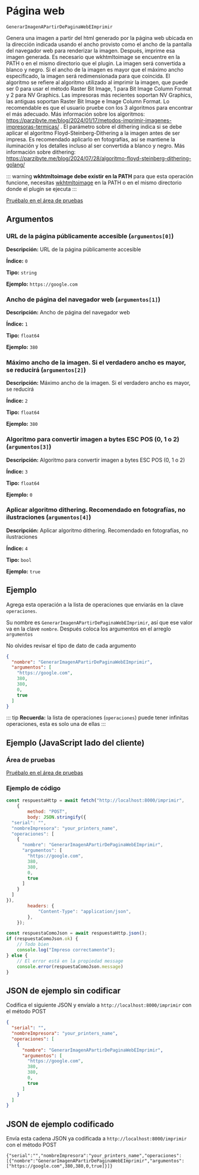 # Página web

`GenerarImagenAPartirDePaginaWebEImprimir`

Genera una imagen a partir del html generado por la página web ubicada en la dirección indicada usando el ancho provisto como el ancho de la pantalla del navegador web para renderizar la imagen. Después, imprime esa imagen generada. Es necesario que wkhtmltoimage se encuentre en la PATH o en el mismo directorio que el plugin. La imagen será convertida a blanco y negro. Si el ancho de la imagen es mayor que el máximo ancho especificado, la imagen será redimensionada para que coincida. El algoritmo se refiere al algoritmo utilizado al imprimir la imagen, que puede ser 0 para usar el método Raster Bit Image, 1 para Bit Image Column Format y 2 para NV Graphics. Las impresoras más recientes soportan NV Graphics, las antiguas soportan Raster Bit Image e Image Column Format. Lo recomendable es que el usuario pruebe con los 3 algoritmos para encontrar el más adecuado. Más información sobre los algoritmos: https://parzibyte.me/blog/2024/01/17/metodos-imprimir-imagenes-impresoras-termicas/ . El parámetro sobre el dithering indica si se debe aplicar el algoritmo Floyd-Steinberg-Dithering a la imagen antes de ser impresa. Es recomendado aplicarlo en fotografías, así se mantiene la iluminación y los detalles incluso al ser convertida a blanco y negro. Más información sobre dithering: https://parzibyte.me/blog/2024/07/28/algoritmo-floyd-steinberg-dithering-golang/


::: warning
**wkhtmltoimage debe existir en la PATH** para que esta operación funcione, necesitas
[wkhtmltoimage](https://wkhtmltopdf.org/downloads.html) en la PATH o en el mismo directorio
donde el plugin se ejecuta
:::



[Pruébalo en el área de pruebas](../area-pruebas.md?operacion=GenerarImagenAPartirDePaginaWebEImprimir)

## Argumentos
### URL de la página públicamente accesible (`argumentos[0]`)



**Descripción:** URL de la página públicamente accesible

**Índice:** `0`

**Tipo:** `string`

**Ejemplo:** `https://google.com`

### Ancho de página del navegador web (`argumentos[1]`)



**Descripción:** Ancho de página del navegador web

**Índice:** `1`

**Tipo:** `float64`

**Ejemplo:** `380`

### Máximo ancho de la imagen. Si el verdadero ancho es mayor, se reducirá (`argumentos[2]`)



**Descripción:** Máximo ancho de la imagen. Si el verdadero ancho es mayor, se reducirá

**Índice:** `2`

**Tipo:** `float64`

**Ejemplo:** `380`

### Algoritmo para convertir imagen a bytes ESC POS (0, 1 o 2) (`argumentos[3]`)



**Descripción:** Algoritmo para convertir imagen a bytes ESC POS (0, 1 o 2)

**Índice:** `3`

**Tipo:** `float64`

**Ejemplo:** `0`

### Aplicar algoritmo dithering. Recomendado en fotografías, no ilustraciones (`argumentos[4]`)



**Descripción:** Aplicar algoritmo dithering. Recomendado en fotografías, no ilustraciones

**Índice:** `4`

**Tipo:** `bool`

**Ejemplo:** `true`

## Ejemplo

Agrega esta operación a la lista de operaciones que enviarás en la clave `operaciones`.

Su nombre es `GenerarImagenAPartirDePaginaWebEImprimir`, así que ese valor va en la clave `nombre`. Después coloca los argumentos en el arreglo `argumentos`

No olvides revisar el tipo de dato de cada argumento


```json
{
  "nombre": "GenerarImagenAPartirDePaginaWebEImprimir",
  "argumentos": [
    "https://google.com",
    380,
    380,
    0,
    true
  ]
}
```



::: tip
**Recuerda:** la lista de operaciones (`operaciones`) puede tener infinitas operaciones, esta es solo una de ellas
:::

## Ejemplo (JavaScript lado del cliente)

### Área de pruebas
[Pruébalo en el área de pruebas](../area-pruebas.md?operacion=GenerarImagenAPartirDePaginaWebEImprimir)
<Playground urlBase="../.." nombreOperacion="GenerarImagenAPartirDePaginaWebEImprimir" :ocultarOperacionesDisponibles="true"/>

### Ejemplo de código
```js
const respuestaHttp = await fetch("http://localhost:8000/imprimir",
    {
        method: "POST",
        body: JSON.stringify({
  "serial": "",
  "nombreImpresora": "your_printers_name",
  "operaciones": [
    {
      "nombre": "GenerarImagenAPartirDePaginaWebEImprimir",
      "argumentos": [
        "https://google.com",
        380,
        380,
        0,
        true
      ]
    }
  ]
}),
        headers: {
            "Content-Type": "application/json",
        },
    });

const respuestaComoJson = await respuestaHttp.json();
if (respuestaComoJson.ok) {
    // Todo bien
    console.log("Impreso correctamente");
} else {
    // El error está en la propiedad message
    console.error(respuestaComoJson.message)
}
```

## JSON de ejemplo sin codificar

Codifica el siguiente JSON y envíalo a `http://localhost:8000/imprimir` con el método POST

```json
{
  "serial": "",
  "nombreImpresora": "your_printers_name",
  "operaciones": [
    {
      "nombre": "GenerarImagenAPartirDePaginaWebEImprimir",
      "argumentos": [
        "https://google.com",
        380,
        380,
        0,
        true
      ]
    }
  ]
}
```

## JSON de ejemplo codificado

Envía esta cadena JSON ya codificada a `http://localhost:8000/imprimir` con el método POST

```
{"serial":"","nombreImpresora":"your_printers_name","operaciones":[{"nombre":"GenerarImagenAPartirDePaginaWebEImprimir","argumentos":["https://google.com",380,380,0,true]}]}
```
